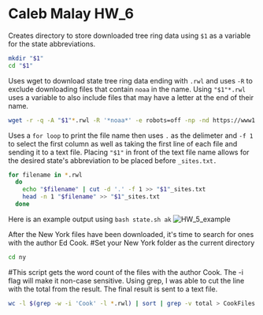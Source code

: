 # Caleb Malay HW_6

Creates directory to store downloaded tree ring data using `$1` as a variable for the state abbreviations. 
```bash
mkdir "$1"
cd "$1"
```

Uses wget to download state tree ring data ending with `.rwl` and uses `-R` to exclude downloading files that contain `noaa` in the name.
Using `"$1"*.rwl` uses a variable to also include files that may have a letter at the end of their name. 
```bash
wget -r -q -A "$1"*.rwl -R '*noaa*' -e robots=off -np -nd https://www1.ncdc.noaa.gov/pub/data/paleo/treering/measurements/northamerica/usa/
```

Uses a `for loop` to print the file name then uses `.` as the delimeter and `-f 1` to select the first column as well as taking the first
line of each file and sending it to a text file. Placing `"$1"` in front of the text file name allows for the desired state's abbreviation
to be placed before `_sites.txt.`
```bash
for filename in *.rwl
  do
    echo "$filename" | cut -d '.' -f 1 >> "$1"_sites.txt
    head -n 1 "$filename" >> "$1"_sites.txt
  done
```
Here is an example output using `bash state.sh ak`
![HW_5_example](HW_5_example.jpg)

After the New York files have been downloaded, it's time to search for ones with the author Ed Cook.
#Set your New York folder as the current directory
```bash
cd ny
```
#This script gets the word count of the files with the author Cook. The -i flag will make it non-case sensitive. Using grep, I was able to cut the line with the total from the result. The final result is sent to a text file.
```bash
wc -l $(grep -w -i 'Cook' -l *.rwl) | sort | grep -v total > CookFiles.txt 
```









